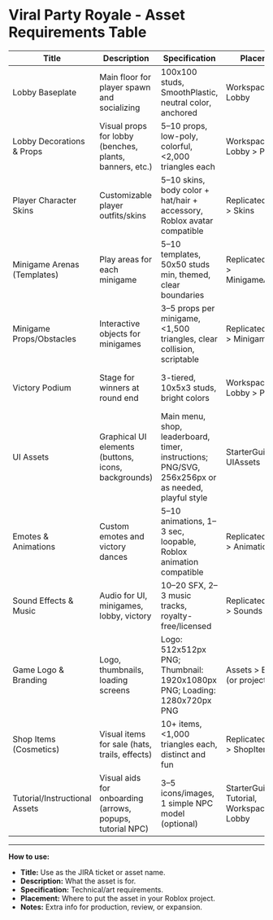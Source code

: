 # Viral Party Royale - Asset Requirements Table

| **Title**                | **Description**                                                                 | **Specification**                                                                                                   | **Placement**                        | **Notes**                                                                                 |
|--------------------------|---------------------------------------------------------------------------------|---------------------------------------------------------------------------------------------------------------------|--------------------------------------|------------------------------------------------------------------------------------------|
| Lobby Baseplate          | Main floor for player spawn and socializing                                     | 100x100 studs, SmoothPlastic, neutral color, anchored                                                               | Workspace > Lobby                    | Foundation for lobby; non-collapsible                                                    |
| Lobby Decorations & Props| Visual props for lobby (benches, plants, banners, etc.)                         | 5–10 props, low-poly, colorful, <2,000 triangles each                                                              | Workspace > Lobby > Props            | Party theme; can be made in Studio or imported                                           |
| Player Character Skins   | Customizable player outfits/skins                                               | 5–10 skins, body color + hat/hair + accessory, Roblox avatar compatible                                             | ReplicatedStorage > Skins            | Monetization; expandable                                                                |
| Minigame Arenas (Templates)| Play areas for each minigame                                                  | 5–10 templates, 50x50 studs min, themed, clear boundaries                                                           | ReplicatedStorage > MinigameArenas   | Cloned into Workspace at runtime                                                         |
| Minigame Props/Obstacles | Interactive objects for minigames                                               | 3–5 props per minigame, <1,500 triangles, clear collision, scriptable                                               | ReplicatedStorage > MinigameProps    | Modular and reusable                                                                    |
| Victory Podium           | Stage for winners at round end                                                  | 3-tiered, 10x5x3 studs, bright colors                                                                               | Workspace > Lobby > Podium           | For celebrations and screenshots                                                         |
| UI Assets                | Graphical UI elements (buttons, icons, backgrounds)                             | Main menu, shop, leaderboard, timer, instructions; PNG/SVG, 256x256px or as needed, playful style                   | StarterGui > UIAssets                 | Optimized for mobile and PC                                                              |
| Emotes & Animations      | Custom emotes and victory dances                                                | 5–10 animations, 1–3 sec, loopable, Roblox animation compatible                                                     | ReplicatedStorage > Animations        | Monetization and player expression                                                       |
| Sound Effects & Music    | Audio for UI, minigames, lobby, victory                                         | 10–20 SFX, 2–3 music tracks, royalty-free/licensed                                                                  | ReplicatedStorage > Sounds            | Must be licensed appropriately                                                           |
| Game Logo & Branding     | Logo, thumbnails, loading screens                                               | Logo: 512x512px PNG; Thumbnail: 1920x1080px PNG; Loading: 1280x720px PNG                                            | Assets > Branding (or project root)   | For Roblox game page and in-game UI                                                      |
| Shop Items (Cosmetics)   | Visual items for sale (hats, trails, effects)                                   | 10+ items, <1,000 triangles each, distinct and fun                                                                  | ReplicatedStorage > ShopItems         | Expandable for future updates                                                            |
| Tutorial/Instructional Assets| Visual aids for onboarding (arrows, popups, tutorial NPC)                   | 3–5 icons/images, 1 simple NPC model (optional)                                                                     | StarterGui > Tutorial, Workspace > Lobby | Helps with player onboarding and retention                                               |

---

**How to use:**
- **Title:** Use as the JIRA ticket or asset name.
- **Description:** What the asset is for.
- **Specification:** Technical/art requirements.
- **Placement:** Where to put the asset in your Roblox project.
- **Notes:** Extra info for production, review, or expansion.